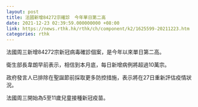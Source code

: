 ```yaml
---
layout: post
title: 法國新增84272宗確診　今年單日第二高
date: 2021-12-23 02:39:59.000000000 +08:00
link: https://news.rthk.hk/rthk/ch/component/k2/1625599-20211223.htm
categories: rthk
---
```


法國周三新增84272宗新冠病毒確診個案，是今年以來單日第二高。

衛生部長韋朗早前表示，相信到本月底，每日新增病例將超過10萬宗。

政府發言人已排除在聖誕節前採取更多防控措施，表示將在27日重新評估疫情狀況。

法國周三開始為5至11歲兒童接種新冠疫苗。
